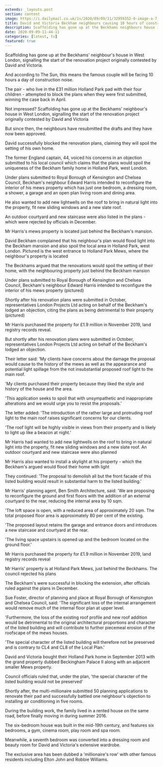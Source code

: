 ```yaml
---
extends: _layouts.post
section: content
image: https://i.dailymail.co.uk/1s/2020/09/09/11/32959352-0-image-a-7_1599647722109.jpg 
title: David and Victoria Beckham neighbours causing 10 hours of construction noise EVERY DAY 
description: Scaffolding has gone up at the Beckhams neighbours house in West London, signalling the start of the renovation project originally contested by David and Victoria. 
date: 2020-09-09-11-44-11 
categories: [latest, tv] 
featured: true 
--- 
```

Scaffolding has gone up at the Beckhams' neighbour's house in West London, signalling the start of the renovation project originally contested by David and Victoria.

And according to The Sun, this means the famous couple will be facing 10 hours a day of construction noise.

The pair - who live in the £31 million Holland Park pad with their four children - attempted to block the plans when they were first submitted, winning the case back in April.

Not impressed? Scaffolding has gone up at the Beckhams' neighbour's house in West London, signalling the start of the renovation project originally contested by David and Victoria

But since then, the neighbours have resubmitted the drafts and they have now been approved.

David successfully blocked the renovation plans, claiming they will spoil the setting of his own home. 

The former England captain, 44, voiced his concerns in an objection submitted to his local council which claims that the plans would spoil the uniqueness of the Beckham family home in Holland Park, west London.

Under plans submitted to Royal Borough of Kensington and Chelsea Council, Beckham's neighbour Edward Harris intended to reconfigure the interior of his mews property which has just one bedroom, a dressing room, a shower, a garage and an open plan living room and dining area.

He also wanted to add new lightwells on the roof to bring in natural light into the property, fit new sliding windows and a new slate roof.

An outdoor courtyard and new staircase were also listed in the plans - which were rejected by officials in December.

Mr Harris's mews property is located just behind the Beckham's mansion. 

David Beckham complained that his neighbour's plan would flood light into the Beckham mansion and also spoil the local area in Holland Park, west London. Pictured is the west entrance to Holland Park Mews, where the neighbour's property is located

The Beckhams argued that the renovations would spoil the setting of their home, with the neighbouring property just behind the Beckham mansion

Under plans submitted to Royal Borough of Kensington and Chelsea Council, Beckham's neighbour Edward Harris intended to reconfigure the interior of his mews property (pictured)

Shortly after his renovation plans were submitted in October, representatives London Projects Ltd acting on behalf of the Beckham's lodged an objection, citing the plans as being detrimental to their property (pictured)

Mr Harris purchased the property for £1.9 million in November 2019, land registry records reveal. 

But shortly after his renovation plans were submitted in October, representatives London Projects Ltd acting on behalf of the Beckham's lodged an objection. 

Their letter said: 'My clients have concerns about the damage the proposal would cause to the history of the mews as well as the appearance and potential light spillage from the not insubstantial proposed roof light to the main roof.

'My clients purchased their property because they liked the style and history of the house and the area.

'This application seeks to spoil that with unsympathetic and inappropriate alterations and we would urge you to resist the proposals.' 

The letter added: 'The introduction of the rather large and protruding roof light to the main roof raises significant concerns for our clients.

'The roof light will be highly visible in views from their property and is likely to light up like a beacon at night.'

Mr Harris had wanted to add new lightwells on the roof to bring in natural light into the property, fit new sliding windows and a new slate roof. An outdoor courtyard and new staircase were also planned

Mr Harris also wanted to install a skylight at his property - which the Beckham's argued would flood their home with light

They continued: 'The proposal to demolish all but the front facade of this listed building would result in substantial harm to the listed building.'

Mr Harris' planning agent, Ben Smith Architecture, said: 'We are proposing to reconfigure the ground and first floors with the addition of an external courtyard to the rear, reducing the internal area by 10 sqm.

'The loft space is open, with a reduced area of approximately 20 sqm. The total proposed floor area is approximately 80 per cent of the existing.

'The proposed layout retains the garage and entrance doors and introduces a new staircase and courtyard at the rear.

'The living space upstairs is opened up and the bedroom located on the ground floor.'

Mr Harris purchased the property for £1.9 million in November 2019, land registry records reveal

Mr Harris' property is at Holland Park Mews, just behind the Beckhams. The council rejected his plans

The Beckham's were successful in blocking the extension, after officials ruled against the plans in December.  

Sue Foster, director of planning and place at Royal Borough of Kensington and Chelsea Council, said: 'The significant loss of the internal arrangement would remove much of the internal floor plan at upper level.

'Furthermore, the loss of the existing roof profile and new roof addition would be detrimental to the original architectural proportions and character of the listed building and will contribute to further piecemeal erosion of the roofscape of the mews houses. 

'The special character of the listed building will therefore not be preserved and is contrary to CL4 and CL8 of the Local Plan.' 

David and Victoria bought their Holland Park home in September 2013 with the grand property dubbed Beckingham Palace II along with an adjacent smaller Mews property.

Council officials ruled that, under the plan, 'the special character of the listed building would not be preserved'

Shortly after, the multi-millionaire submitted 50 planning applications to renovate their pad and successfully battled one neighbour's objection to installing air conditioning in five rooms.

During the building work, the family lived in a rented house on the same road, before finally moving in during summer 2016.

The six-bedroom house was built in the mid-19th century, and features six bedrooms, a gym, cinema room, play room and spa room.

Meanwhile, a seventh bedroom was converted into a dressing room and beauty room for David and Victoria's extensive wardrobe. 

The exclusive area has been dubbed a 'millionaire's row' with other famous residents including Elton John and Robbie Williams.  

